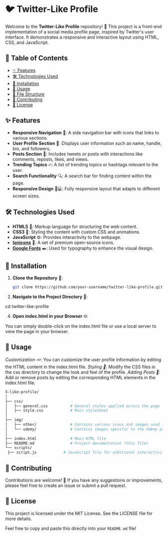 # 🐦 Twitter-Like Profile

Welcome to the **Twitter-Like Profile** repository! 🎉 This project is a front-end implementation of a social media profile page, inspired by Twitter's user interface. It demonstrates a responsive and interactive layout using HTML, CSS, and JavaScript.

## 📑 Table of Contents

- [✨ Features](#-features)
- [🛠️ Technologies Used](#-technologies-used)
- [🚀 Installation](#-installation)
- [📌 Usage](#-usage)
- [📁 File Structure](#-file-structure)
- [🤝 Contributing](#-contributing)
- [📜 License](#-license)

## ✨ Features

- **Responsive Navigation** 🧭: A side navigation bar with icons that links to various sections.
- **User Profile Section** 👤: Displays user information such as name, handle, bio, and followers.
- **Posts Section** 📝: Includes tweets or posts with interactions like comments, reposts, likes, and views.
- **Trending Topics** 🔥: A list of trending topics or hashtags relevant to the user.
- **Search Functionality** 🔍: A search bar for finding content within the page.
- **Responsive Design** 📱💻: Fully responsive layout that adapts to different screen sizes.

## 🛠️ Technologies Used

- **HTML5** 📄: Markup language for structuring the web content.
- **CSS3** 🎨: Styling the content with custom CSS and animations.
- **JavaScript** ⚙️: Provides interactivity to the webpage.
- **[Ionicons](https://ionicons.com/)** 💎: A set of premium open-source icons.
- **[Google Fonts](https://fonts.google.com/)** ✒️: Used for typography to enhance the visual design.

## 🚀 Installation

1. **Clone the Repository** 📂:
   ```bash
   git clone https://github.com/your-username/twitter-like-profile.git

2. **Navigate to the Project Directory** 📁:

cd twitter-like-profile

4. **Open index.html in your Browser** 🌐:

You can simply double-click on the index.html file or use a local server to view the page in your browser.

## 📌 Usage

 *Customization ✏️*: You can customize the user profile information by editing the HTML content in the index.html file.
*Styling 🎨*: Modify the CSS files in the css directory to change the look and feel of the profile.
*Adding Posts 📝*: Add or remove posts by editing the corresponding HTML elements in the index.html file.

   ```bash
X-like-profile/
│
├── css/
│   ├── general.css          # General styles applied across the page
│   ├── style.css            # Main stylesheet
│
├── img/
│   ├── other/               # Contains various icons and images used in the profile
│   └── udemy/               # Contains images specific to the Udemy profile example
│
├── index.html               # Main HTML file
├── README.md                # Project documentation (this file)
└── scripts/
    ├── script.js            # JavaScript file for additional interactivity (if any)
```

## 🤝 Contributing

Contributions are welcome! 🙌 If you have any suggestions or improvements, please feel free to create an issue or submit a pull request.

## 📜 License
This project is licensed under the MIT License. See the LICENSE file for more details.

Feel free to copy and paste this directly into your `README.md` file!






